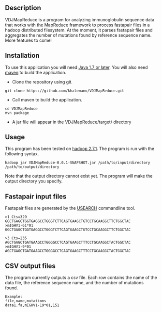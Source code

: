 Description
-----------
VDJMapReduce is a program for analyzing immunoglobulin sequence data that works with the MapReduce framework to process fastapair files in a hadoop distributed filesystem. At the moment, it parses fastapair files and aggregates the number of mutations found by reference sequence name. More features to come!

Installation
----
To use this application you will need [Java 1.7 or later](http://www.oracle.com/technetwork/java/javase/downloads/jdk7-downloads-1880260.html).
You will also need [maven](https://maven.apache.org) to build the application.

* Clone the repository using git.

```
git clone https://github.com/khalemano/VDJMapReduce.git
```

* Call maven to build the application.

```
cd VDJMapReduce
mvn package
```

* A jar file will appear in the VDJMapReduce/target/ directory

Usage
----
This program has been tested on [hadoop 2.7.1](https://hadoop.apache.org/releases.html).
The program is run with the following syntax.

	hadoop jar VDJMapReduce-0.0.1-SNAPSHOT.jar /path/to/input/directory /path/to/output/directory
	
Note that the output directory cannot exist yet. The program will make the output directory you specify.
 
Fastapair input files 
---------------
Fastapair files are generated by the [USEARCH](http://www.drive5.com/usearch/) commandline tool.

    >1 Cts=329
    GGCTGAGCTGGTGAGGCCTGGGTCTTCAGTGAAGCTGTCCTGCAAGGCTTCTGGCTAC
    >mIGHV1-61*01
    GGCTGAGCTGGTGAGGCCTGGGTCTTCAGTGAAGCTGTCCTGCAAGGCTTCTGGCTAC
    
    >3 Cts=235 
    AGCTGAGCTGATGAAGCCTGGGGCCTCAGTGAAGCTTTCCTGCAAGGCTACTGGCTAC
    >mIGHV1-9*01
    AGCTGAGCTGATGAAGCCTGGGGCCTCAGTGAAGCTTTCCTGCAAGGCTACTGGCTAC
 
CSV output files 
------
The program currently outputs a csv file. Each row contains the name of the data file, the reference sequence name, and the number of mutations found.

	Example:
	file,name,mutations
	data1.fa,mIGHV1-19*01,151
